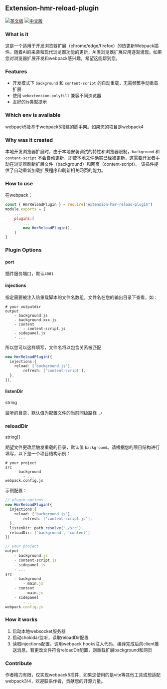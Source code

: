 ## Extension-hmr-reload-plugin

[![英文版](https://img.shields.io/badge/lang-English-blue.svg)](README.md)   [![中文版](https://img.shields.io/badge/lang-中文-blue.svg)](README_zh.md) 


### What is it

这是一个适用于开发浏览器扩展（chrome/edge/firefox）的热更新Webpack插件。随着AI的来袭和现代浏览器功能的更新，AI类浏览器扩展应用逐渐涌现。如果您对浏览器扩展开发和webpack感兴趣，希望这能帮到您。

### Features

- 开发模式下 `background` 和 `content-script` 的自动重载，无需频繁手动重载扩展
- 使用 `webextension-polyfill` 兼容不同浏览器
- 友好的ts类型提示

### Which env is avaliable

webpack5及基于webpack5搭建的脚手架。如果您的项目是webpack4

### Why was it created

本地开发浏览器扩展时，由于本地安装调试的特性和浏览器限制，`background` 和 `content-script` 不会自动更新，即使本地文件确实已经被更新，这需要开发者手动在浏览器刷新扩展文件（background）和网页（content-script）。
该插件提供了自动重新加载扩展程序和刷新相关网页的能力。

### How to use

在webpack：

```javascript
const { HmrReloadPlugin } = require("extension-hmr-reload-plugin")
module.exports = {
    ...
    plugins:[
        ...
        new HmrReloadPlugin(),
    ]
}
```

### Plugin Options

#### port

插件服务端口，默认`4001`

#### injections

指定需要被注入热重载脚本的文件名数组，文件名在您的输出目录下查看，如：

```shell
# your outputdir
output 
	- background.js
	- background.xxx.js
	- content
		- content-script.js
	- sidepanel.js
	- ...
```

所以您可以这样填写，文件名将以包含关系被匹配

```typescript
new HmrReloadPlugin({
  injections:{
    reload: ['background.js'],
 		refresh: ['content-script'],
  },
}),
```

#### listenDir

string

监听的目录，默认值为配置文件的当前同级路径 `./`

### reloadDir

string[]

期望文件更改后触发重载的目录，默认值 `background`。请根据您的项目结构进行填写，以下是一个项目结构示例：

```shell
# your project
src
	- background
		- ...
webpack.config.js
```

示例配置：

```typescript
// plugin options
new HmrReloadPlugin({
  injections:{
    reload: ['background.js'],
 		refresh: ['content-script.js'],
  },
  listenDir: path.resolve('./src'),
  reloadDir: ['background', 'content']
})

// your project
output
	- background.js
	- content-script.js
	- sidepanel.js
	- ...
src
	- background
		- main.js
	- content
		- main.js
	- sidepanel
		- ...
webpack.config.js
```

### How it works

1. 启动本地websocket服务器
2. 启动chokidar监听，读取reloadDir配置
3. 读取injections配置，调用webpack hooks注入代码，编译完成后向client推送消息，若更改文件符合reloadDir配置，则重载扩展background和网页

### Contribute

作者精力有限，仅实现webpack5插件，如果您使用的是vite等其他工具或想适配webpack3/4，欢迎联系作者，贡献您的开源力量。
